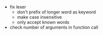 - fix lexer
  - don't prefix of longer word as keyword
  - make case insensitive
  - only accept known words
- check number of arguments in function call


